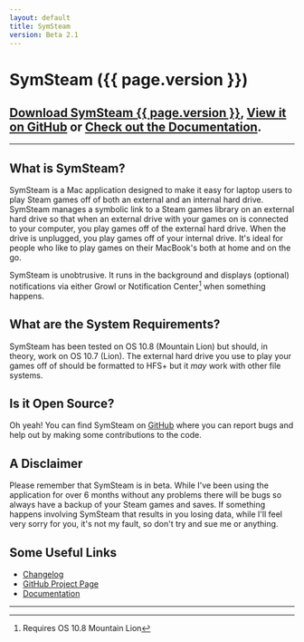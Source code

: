 ```yaml
---
layout: default
title: SymSteam
version: Beta 2.1
---
```


# SymSteam ({{ page.version }})

<div class="project-icon">
	<div class="sprite-icons-symsteam-icon-256"></div>
</div>

<div id="project-header-links" markdown="1">

## [Download SymSteam {{ page.version }}][application-download-link], [View it on GitHub][github-project-page] or [Check out the Documentation][symsteam-documentation].

</div>

---

## What is SymSteam?

SymSteam is a Mac application designed to make it easy for laptop users to play Steam games off of both an external and an internal hard drive. SymSteam manages a symbolic link to a Steam games library on an external hard drive so that when an external drive with your games on is connected to your computer, you play games off of the external hard drive. When the drive is unplugged, you play games off of your internal drive. It's ideal for people who like to play games on their MacBook's both at home and on the go. 

SymSteam is unobtrusive. It runs in the background and displays (optional) notifications via either Growl or Notification Center[^1] when something happens.

## What are the System Requirements? 

SymSteam has been tested on OS 10.8 (Mountain Lion) but should, in theory, work on OS 10.7 (Lion). The external hard drive you use to play your games off of should be formatted to HFS+ but it _may_ work with other file systems.

## Is it Open Source?

Oh yeah! You can find SymSteam on [GitHub][github-project-page] where you can report bugs and help out by making some contributions to the code.

## A Disclaimer

Please remember that SymSteam is in beta. While I've been using the application for over 6 months without any problems there will be bugs so always have a backup of your Steam games and saves. If something happens involving SymSteam that results in you losing data, while I'll feel very sorry for you, it's not my fault, so don't try and sue me or anything.

## Some Useful Links

- [Changelog][symsteam-changelog]
- [GitHub Project Page][github-project-page]
- [Documentation][symsteam-documentation]

[github-project-page]: https://github.com/alexjohnj/symsteam
[application-download-link]: http://application-downloads.s3.amazonaws.com/symsteam-beta-2.1.zip
[symsteam-documentation]: documentation/
[symsteam-changelog]: http://alexjohnj.github.com/symsteam/changelog.html

---

[^1]: Requires OS 10.8 Mountain Lion

